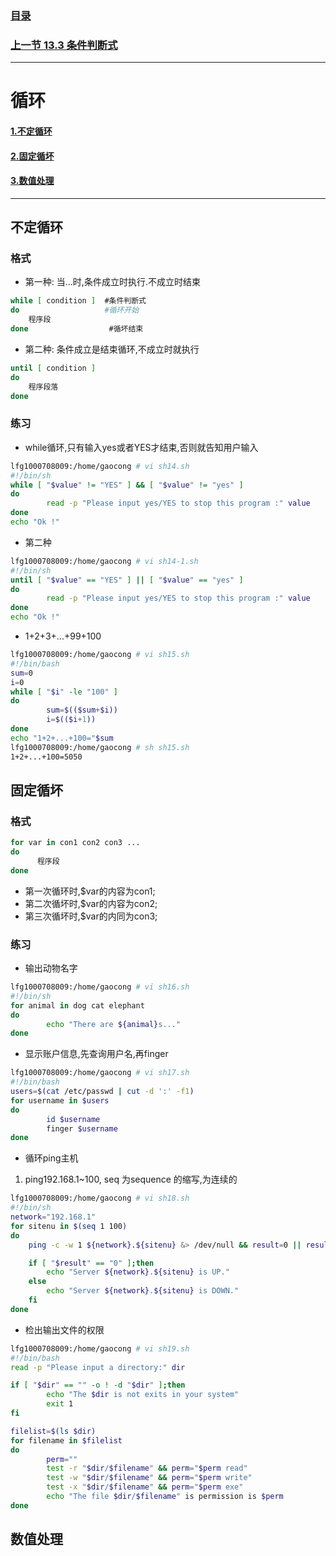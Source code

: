 
### [目录](https://github.com/Letitmiss/Linux-learning/blob/master/README.md)
### [上一节 13.3 条件判断式 ](https://github.com/Letitmiss/Linux-learning/blob/master/blog/13.3shellscript.md)
----
# 循环
#### [1.不定循环](#不定循环)
#### [2.固定循坏](#固定循坏)
#### [3.数值处理](#数值处理)
----

## 不定循环
### 格式
* 第一种: 当...时,条件成立时执行.不成立时结束
```bash
while [ condition ]  #条件判断式
do                   #循环开始
    程序段 
done                  #循坏结束
```
* 第二种: 条件成立是结束循环,不成立时就执行
```bash
until [ condition ]
do 
    程序段落
done
```
### 练习
* while循环,只有输入yes或者YES才结束,否则就告知用户输入
```bash
lfg1000708009:/home/gaocong # vi sh14.sh 
#!/bin/sh
while [ "$value" != "YES" ] && [ "$value" != "yes" ]
do
        read -p "Please input yes/YES to stop this program :" value
done
echo "Ok !"
```
* 第二种
```bash
lfg1000708009:/home/gaocong # vi sh14-1.sh 
#!/bin/sh
until [ "$value" == "YES" ] || [ "$value" == "yes" ]
do
        read -p "Please input yes/YES to stop this program :" value
done
echo "Ok !"
```
* 1+2+3+...+99+100
```bash
lfg1000708009:/home/gaocong # vi sh15.sh 
#!/bin/bash
sum=0
i=0
while [ "$i" -le "100" ]
do
        sum=$(($sum+$i))
        i=$(($i+1))
done
echo "1+2+...+100="$sum
lfg1000708009:/home/gaocong # sh sh15.sh 
1+2+...+100=5050
```

## 固定循坏
### 格式
```bash
for var in con1 con2 con3 ...
do
      程序段
done
```
* 第一次循环时,$var的内容为con1;
* 第二次循坏时,$var的内容为con2;
* 第三次循坏时,$var的内同为con3;
### 练习
* 输出动物名字
```bash
lfg1000708009:/home/gaocong # vi sh16.sh 
#!/bin/sh
for animal in dog cat elephant
do
        echo "There are ${animal}s..."
done
```
* 显示账户信息,先查询用户名,再finger
```bash
lfg1000708009:/home/gaocong # vi sh17.sh 
#!/bin/bash
users=$(cat /etc/passwd | cut -d ':' -f1)
for username in $users
do
        id $username
        finger $username
done
```
* 循环ping主机
1. ping192.168.1~100, seq 为sequence 的缩写,为连续的
```bash
lfg1000708009:/home/gaocong # vi sh18.sh 
#!/bin/sh
network="192.168.1"
for sitenu in $(seq 1 100)
do
    ping -c -w 1 ${network}.${sitenu} &> /dev/null && result=0 || result=1

    if [ "$result" == "0" ];then
        echo "Server ${network}.${sitenu} is UP."
    else
        echo "Server ${network}.${sitenu} is DOWN."
    fi
done
```
* 检出输出文件的权限
```bash
lfg1000708009:/home/gaocong # vi sh19.sh 
#!/bin/bash
read -p "Please input a directory:" dir

if [ "$dir" == "" -o ! -d "$dir" ];then
        echo "The $dir is not exits in your system"
        exit 1
fi

filelist=$(ls $dir)
for filename in $filelist
do
        perm=""
        test -r "$dir/$filename" && perm="$perm read"
        test -w "$dir/$filename" && perm="$perm write"
        test -x "$dir/$filename" && perm="$perm exe"
        echo "The file $dir/$filename" is permission is $perm
done
```
## 数值处理
